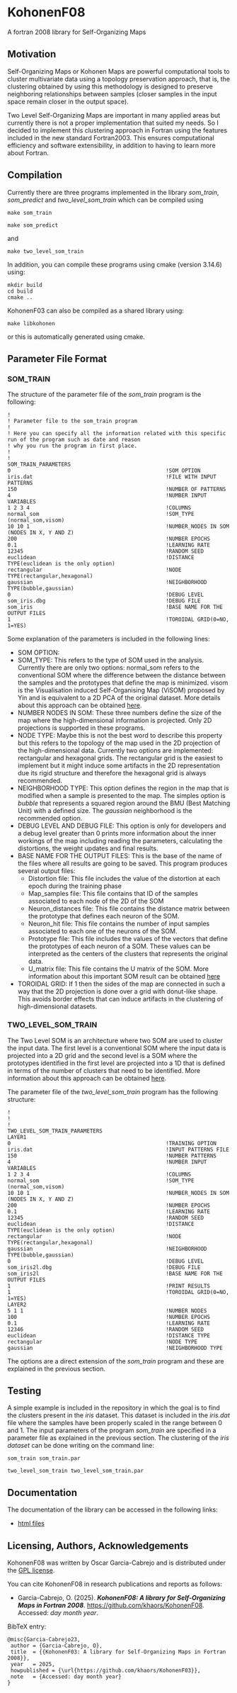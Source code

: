 # KohonenF08

A fortran 2008 library for Self-Organizing Maps

## Motivation

Self-Organizing Maps or Kohonen Maps are powerful computational tools to cluster multivariate data using a topology preservation approach, that is, the clustering obtained by using this methodology is designed to preserve neighboring relationships between samples (closer samples in the input space remain closer in the output space).

Two Level Self-Organizing Maps are important in many applied areas but currently there is not a proper implementation that suited my needs. So I decided to implement this clustering approach in Fortran using the features included in the new standard Fortran2003. This ensures computational efficiency and software extensibility, in addition to having to learn more about Fortran.

## Compilation

Currently there are three programs implemented in the library _som_train_, _som_predict_ and _two_level_som_train_ which can be compiled using

```
make som_train
```

```
make som_predict
```

and

```
make two_level_som_train
```

In addition, you can compile these programs using cmake (version 3.14.6) using:

```
mkdir build 
cd build
cmake ..
```

KohonenF03 can also be compiled as a shared library using:

```
make libkohonen
```

or this is automatically generated using cmake.

## Parameter File Format

### SOM_TRAIN

The structure of the parameter file of the _som_train_ program is the following:

```
!
! Parameter file to the som_train program
!
! Here you can specify all the information related with this specific run of the program such as date and reason 
! why you run the program in first place.
! 
!
SOM_TRAIN_PARAMETERS
0                                                 !SOM OPTION
iris.dat                                          !FILE WITH INPUT PATTERNS
150                                               !NUMBER OF PATTERNS
4                                                 !NUMBER INPUT VARIABLES
1 2 3 4                                           !COLUMNS
normal_som                                        !SOM_TYPE (normal_som,visom)
10 10 1                                           !NUMBER_NODES IN SOM (NODES IN X, Y AND Z)
200                                               !NUMBER EPOCHS
0.1                                               !LEARNING RATE
12345                                             !RANDOM SEED
euclidean                                         !DISTANCE TYPE(euclidean is the only option)
rectangular                                       !NODE TYPE(rectangular,hexagonal)
gaussian                                          !NEIGHBORHOOD TYPE(bubble,gaussian)
0                                                 !DEBUG LEVEL
som_iris.dbg                                      !DEBUG FILE
som_iris                                          !BASE NAME FOR THE OUTPUT FILES
1                                                 !TOROIDAL GRID(0=NO, 1=YES)
```

Some explanation of the parameters is included in the following lines:

- SOM OPTION: 
- SOM_TYPE: This refers to the type of SOM used in the analysis. Currently there are only two options: normal_som refers to the conventional SOM where the difference between the distance between the samples and the prototypes that define the map is minimized. visom is the  Visualisation induced Self-Organising Map (ViSOM) proposed by Yin and is equivalent to a 2D PCA of the original dataset. More details about this approach can be obtained [here](https://personalpages.manchester.ac.uk/staff/hujun.yin/mypublications/preprint-visom.pdf).
- NUMBER NODES IN SOM: These three numbers define the size of the map where the high-dimensional information is projected. Only 2D projections is supported in these programs.
- NODE TYPE: Maybe this is not the best word to describe this property but this refers to the topology of the map used in the 2D projection of the high-dimensional data. Currently two options are implemented: rectangular and hexagonal grids. The rectangular grid is the easiest to implement but it might induce some artifacts in the 2D representation due its rigid structure and therefore the hexagonal grid is always recommended. 
- NEIGHBORHOOD TYPE: This option defines the region in the map that is modified when a sample is presented to the map. The simples option is _bubble_ that represents a squared region around the BMU (Best Matching Unit) with a defined size. The _gaussian_ neighborhood is the recommended option.
- DEBUG LEVEL AND DEBUG FILE: This option is only for developers and a debug level greater than 0 prints more information about the inner workings of the map including reading the parameters, calculating the distortions, the weight updates and final results.
- BASE NAME FOR THE OUTPUT FILES: This is the base of the name of the files where all results are going to be saved. This program produces several output files:
    + Distortion file: This file includes the value of the distortion at each epoch during the training phase
    + Map_samples file: This file contains that ID of the samples associated to each node of the 2D of the SOM
    + Neuron_distances file: This file contains the distance matrix between the prototype that defines each neuron of the SOM.
    + Neuron_hit file: This file contains the number of input samples associated to each one of the neurons of the SOM.
    + Prototype file: This file includes the values of the vectors that define the prototypes of each neuron of a SOM. These values can be interpreted as the centers of the clusters that represents the original data.
    + U_matrix file: This file contains the U matrix of the SOM. More information about this important SOM result can be obtained [here](https://en.wikipedia.org/wiki/U-matrix)  
- TOROIDAL GRID: If 1 then the sides of the map are connected in such a way that the 2D projection is done over a grid with donut-like shape. This avoids border effects that can induce artifacts in the clustering of high-dimensional datasets. 


### TWO_LEVEL_SOM_TRAIN

The Two Level SOM is an architecture where two SOM are used to cluster the input data. The first level is a conventional SOM where the input data is projected into a 2D grid and the second level is a SOM where the prototypes identified in the first level are projected into a 1D that is defined in terms of the number of clusters that need to be identified. More information about this approach can be obtained [here](https://ieeexplore.ieee.org/document/846731). 

The parameter file of the _two_level_som_train_ program has the following structure:

```
!
!
!
TWO_LEVEL_SOM_TRAIN_PARAMETERS
LAYER1
0                                                 !TRAINING OPTION
iris.dat                                          !INPUT PATTERNS FILE
150                                               !NUMBER PATTERNS
4                                                 !NUMBER INPUT VARIABLES
1 2 3 4                                           !COLUMNS
normal_som                                        !SOM_TYPE (normal_som,visom)
10 10 1                                           !NUMBER_NODES IN SOM (NODES IN X, Y AND Z)
200                                               !NUMBER EPOCHS
0.1                                               !LEARNING RATE
12345                                             !RANDOM SEED
euclidean                                         !DISTANCE TYPE(euclidean is the only option)
rectangular                                       !NODE TYPE(rectangular,hexagonal)
gaussian                                          !NEIGHBORHOOD TYPE(bubble,gaussian)
0                                                 !DEBUG LEVEL
som_iris2l.dbg                                    !DEBUG FILE
som_iris2l                                        !BASE NAME FOR THE OUTPUT FILES
1                                                 !PRINT RESULTS
1                                                 !TOROIDAL GRID(0=NO, 1=YES)
LAYER2
5 1 1                                             !NUMBER NODES
100                                               !NUMBER EPOCHS
0.1                                               !LEARNING RATE
12346                                             !RANDOM SEED
euclidean                                         !DISTANCE TYPE
rectangular                                       !NODE TYPE
gaussian                                          !NEIGHBORHOOD TYPE

```

The options are a direct extension of the _som_train_ program and these are explained in the previous section. 

## Testing

A simple example is included in the repository in which the goal is to find the clusters present in the _iris_ dataset. This dataset is included in the _iris.dat_ file where the samples have been properly scaled in the range between 0 and 1. The input parameters of the program _som_train_ are specified in a parameter file as explained in the previous section. The clustering of the _iris dataset_ can be done writing on the command line:

```
som_train som_train.par
```

```
two_level_som_train two_level_som_train.par
```


## Documentation

The documentation of the library can be accessed in the following links:

- [html files](https://khaors.github.io/KohonenF03/index.html)


## Licensing, Authors, Acknowledgements
KohonenF08 was written by Oscar Garcia-Cabrejo and is distributed under the [GPL license](https://github.com/khaors/KohonenF08/blob/master/LICENSE). 

You can cite KohonenF08 in research publications and reports as follows:
* Garcia-Cabrejo, O. (2025). ***KohonenF08: A library for Self-Organizing Maps in Fortran 2008***. https://github.com/khaors/KohonenF08. Accessed: *day month year*.

BibTeX entry:
```
@misc{Garcia-Cabrejo23,
 author = {Garcia-Cabrejo, O},
 title 	= {{KohonenF03: A library for Self-Organizing Maps in Fortran 2008}},
 year 	= 2025,
 howpublished = {\url{https://github.com/khaors/KohonenF03}},
 note 	= {Accessed: day month year}
}
```
